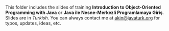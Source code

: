 This folder includes the slides of training **Introduction to Object-Oriented Programming with Java** or **Java ile Nesne-Merkezli Programlamaya Giriş**.
Slides are in _Turkish_.
You can always contact me at akin@javaturk.org for typos, updates, ideas, etc.
